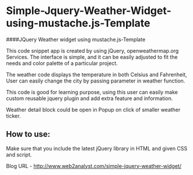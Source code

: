 # Simple-Jquery-Weather-Widget-using-mustache.js-Template
####JQuery Weather widget using mustache.js-Template

This code snippet app is created by using jQuery, openweathermap.org Services. The interface is simple, and it can be easily adjusted to fit the needs and color palette of a particular project.

The weather code displays the temperature in both Celsius and Fahrenheit, User can easily change the city by passing parameter in weather function.

This code is good for learning purpose, using this user can easily make custom reusable jquery plugin and add extra feature and information.

Weather detail block could be open in Popup on click of smaller weather ticker.

## How to use:

Make sure that you include the latest jQuery library in HTML and given CSS and script.

Blog URL - http://www.web2analyst.com/simple-jquery-weather-widget/
